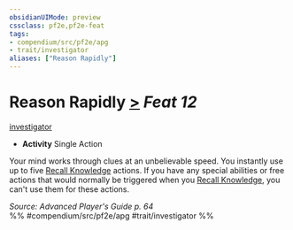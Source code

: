 ```yaml
---
obsidianUIMode: preview
cssclass: pf2e,pf2e-feat
tags:
- compendium/src/pf2e/apg
- trait/investigator
aliases: ["Reason Rapidly"]
---
```

# Reason Rapidly  [>](chapter-9-playing-the-game.md#Actions "Single Action") *Feat 12*  
[investigator](Reference/Rules/Traits/investigator-apg.md "Investigator Class Trait")  

- **Activity** Single Action

Your mind works through clues at an unbelievable speed. You instantly use up to five [Recall Knowledge](recall-knowledge.md) actions. If you have any special abilities or free actions that would normally be triggered when you [Recall Knowledge](recall-knowledge.md), you can't use them for these actions.

*Source: Advanced Player's Guide p. 64*  
%% #compendium/src/pf2e/apg #trait/investigator %%